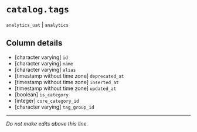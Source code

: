 # `catalog.tags`
`analytics_uat` | `analytics`

## Column details
* [character varying] `id`
* [character varying] `name`
* [character varying] `alias`
* [timestamp without time zone] `deprecated_at`
* [timestamp without time zone] `inserted_at`
* [timestamp without time zone] `updated_at`
* [boolean]   `is_category`
* [integer]   `core_category_id`
* [character varying] `tag_group_id`

-------------------------------------------------------------------------------
*Do not make edits above this line.*
